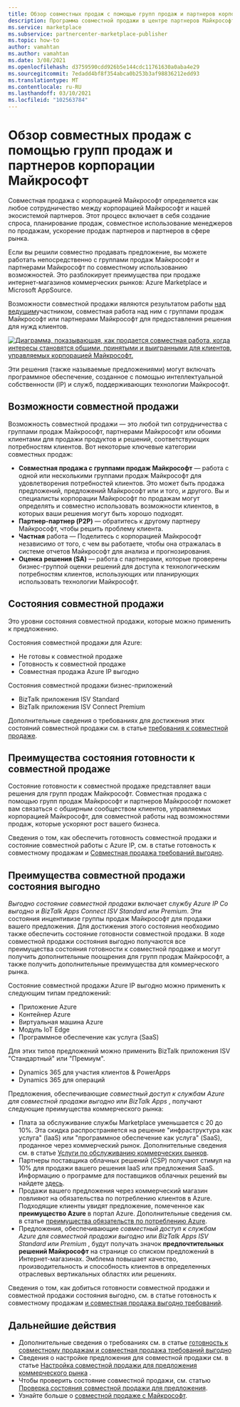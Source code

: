 ```yaml
---
title: Обзор совместных продаж с помощью групп продаж и партнеров корпорации Майкрософт
description: Программа совместной продажи в центре партнеров Майкрософт для партнеров может помочь вам достичь обширной клиентской базы и создать новые продажи.
ms.service: marketplace
ms.subservice: partnercenter-marketplace-publisher
ms.topic: how-to
author: vamahtan
ms.author: vamahtan
ms.date: 3/08/2021
ms.openlocfilehash: d3759590cdd926b5e144cdc11761630a0aba4e29
ms.sourcegitcommit: 7edadd4bf8f354abca0b253b3af98836212edd93
ms.translationtype: MT
ms.contentlocale: ru-RU
ms.lasthandoff: 03/10/2021
ms.locfileid: "102563784"
---
```

# <a name="co-sell-with-microsoft-sales-teams-and-partners-overview"></a>Обзор совместных продаж с помощью групп продаж и партнеров корпорации Майкрософт

Совместная продажа с корпорацией Майкрософт определяется как любое сотрудничество между корпорацией Майкрософт и нашей экосистемой партнеров. Этот процесс включает в себя создание спроса, планирование продаж, совместное использование менеджеров по продажам, ускорение продаж партнеров и партнеров в сфере рынка.

Если вы решили совместно продавать предложение, вы можете работать непосредственно с группами продаж Майкрософт и партнерами Майкрософт по совместному использованию возможностей. Это разблокирует преимущества при продаже интернет-магазинов коммерческих рынков: Azure Marketplace и Microsoft AppSource.

Возможности совместной продажи являются результатом работы [над ведущим](./partner-center-portal/commercial-marketplace-get-customer-leads.md)участником, совместная работа над ним с группами продаж Майкрософт или партнерами Майкрософт для предоставления решения для нужд клиентов.

[![Диаграмма, показывающая, как продается совместная работа, когда интересы становятся общими, принятыми и выигранными для клиентов, управляемых корпорацией Майкрософт.](./media/marketplace-publishers-guide/marketplace-co-sell-v2.png)](./media/marketplace-publishers-guide/marketplace-co-sell-v2.png#lightbox)

Эти решения (также называемые предложениями) могут включать программное обеспечение, созданное с помощью интеллектуальной собственности (IP) и служб, поддерживающих технологии Майкрософт.

## <a name="co-sell-opportunities"></a>Возможности совместной продажи

Возможность совместной продажи — это любой тип сотрудничества с группами продаж Майкрософт, партнерами Майкрософт или обоими клиентами для продажи продуктов и решений, соответствующих потребностям клиентов. Вот некоторые ключевые категории совместных продаж:

- **Совместная продажа с группами продаж Майкрософт** — работа с одной или несколькими группами продаж Майкрософт для удовлетворения потребностей клиентов. Это может быть продажа предложений, предложений Майкрософт или и того, и другого. Вы и специалисты корпорации Майкрософт по продажам могут определять и совместно использовать возможности клиентов, в которых ваши решения могут быть хорошо подходят.
- **Партнер-партнер (P2P)** — обратитесь к другому партнеру Майкрософт, чтобы решить проблему клиента.
- **Частная** работа — Поделитесь с корпорацией Майкрософт независимо от того, с чем вы работаете, чтобы она отражалась в системе отчетов Майкрософт для анализа и прогнозирования.
- **Оценка решения (SA)** — работа с партнерами, которые проверены бизнес-группой оценки решений для доступа к технологическим потребностям клиентов, использующих или планирующих использовать технологии Майкрософт.

## <a name="co-sell-statuses"></a>Состояния совместной продажи

Это уровни состояния совместной продажи, которые можно применить к предложению.

Состояния совместной продажи для Azure:

- Не готовы к совместной продаже
- Готовность к совместной продаже
- Совместная продажа Azure IP выгодно

Состояния совместной продажи бизнес-приложений
- BizTalk приложения ISV Standard
- BizTalk приложения ISV Connect Premium  

Дополнительные сведения о требованиях для достижения этих состояний совместной продажи см. в статье [требования к совместной продаже](co-sell-requirements.md).

## <a name="benefits-of-co-sell-ready-status"></a>Преимущества состояния готовности к совместной продаже

Состояние готовности к совместной продаже представляет ваши решения для групп продаж Майкрософт. Совместная продажа с помощью групп продаж Майкрософт и партнеров Майкрософт поможет вам связаться с обширным сообществом клиентов, управляемых корпорацией Майкрософт, для совместной работы над возможностями продаж, которые ускоряют рост вашего бизнеса.

Сведения о том, как обеспечить готовность совместной продажи и состояние совместной работы с Azure IP, см. в статье готовность к совместному продажам и [Совместная продажа требований выгодно](co-sell-requirements.md).

## <a name="benefits-of-co-sell-incentivized-status"></a>Преимущества совместной продажи состояния выгодно

_Выгодно состояние совместной продажи_ включает службу _Azure IP Co выгодно_ и _BizTalk Apps Connect ISV Standard или Premium_. Эти состояния инцентивизе группы продаж Майкрософт для продажи вашего предложения. Для достижения этого состояния необходимо также обеспечить состояние готовности совместной продажи. В ходе совместной продажи состояния выгодно получаются все преимущества состояния готовности к совместной продаже и могут получить дополнительные поощрения для групп продаж Майкрософт, а также получить дополнительные преимущества для коммерческого рынка.

Состояние совместной продажи Azure IP выгодно можно применить к следующим типам предложений:

- Приложение Azure
- Контейнер Azure
- Виртуальная машина Azure
- Модуль IoT Edge
- Программное обеспечение как услуга (SaaS)

Для этих типов предложений можно применить BizTalk приложения ISV "Стандартный" или "Премиум".

- Dynamics 365 для участия клиентов & PowerApps
- Dynamics 365 для операций

Предложения, обеспечивающие _совместный доступ к службам Azure для совместной продажи выгодно_ или _BizTalk Apps_ , получают следующие преимущества коммерческого рынка:

- Плата за обслуживание службы Marketplace уменьшается с 20 до 10%. Эта скидка распространяется на решение "инфраструктура как услуга" (IaaS) или "программное обеспечение как услуга" (SaaS), проданное через коммерческий рынок. Дополнительные сведения см. в статье [Услуги по обслуживанию коммерческих рынков](marketplace-commercial-transaction-capabilities-and-considerations.md#commercial-marketplace-service-fees).
- Партнеры поставщика облачных решений (CSP) получают стимул на 10% для продажи вашего решения IaaS или предложения SaaS. Информацию о программе для поставщиков облачных решений вы найдете [здесь](cloud-solution-providers.md).
- Продажи вашего предложения через коммерческий магазин повлияют на обязательства по потреблению клиентов в Azure. Подходящие клиенты увидят предложение, помеченное как **преимущество Azure** в портал Azure. Дополнительные сведения см. в статье [преимущества обязательств по потреблению Azure](azure-consumption-commitment-benefit.md).
- Предложения, обеспечивающие _совместный доступ к службам Azure для совместной продажи выгодно_ или _BizTalk Apps ISV Standard или Premium_ , будут получать значок **предпочтительных решений Майкрософт** на странице со списком предложений в Интернет-магазинах. Эмблема повышает качество, производительность и способность клиентов в определенных отраслевых вертикальных областях или решениях.

Сведения о том, как добиться готовности совместной продажи и совместной продажи состояния выгодно, см. в статье готовность к совместному продажам [и совместная продажа выгодно требований](co-sell-requirements.md).

## <a name="next-steps"></a>Дальнейшие действия

- Дополнительные сведения о требованиях см. в статье [готовность к совместному продажам и совместная продажа требований выгодно](co-sell-requirements.md)
- Сведения о настройке предложения для совместной продажи см. в статье [Настройка совместной продажи для предложения коммерческого рынка](commercial-marketplace-co-sell.md) .
- Чтобы проверить состояние совместной продажи, см. статью [Проверка состояния совместной продажи для предложения](co-sell-status.md).
- Узнайте больше о [совместной продаже с Майкрософт](https://partner.microsoft.com/membership/sell-with-microsoft).
